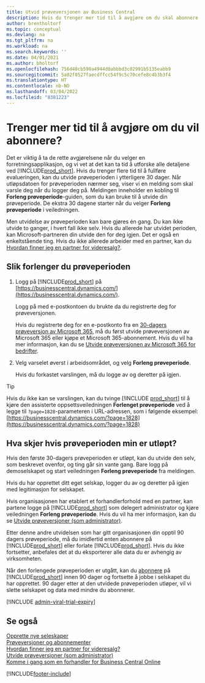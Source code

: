 ```yaml
---
title: Utvid prøveversjonen av Business Central
description: Hvis du trenger mer tid til å avgjøre om du skal abonnere på Dynamics 365 Business Central, kan du utvide prøveversjonen én gang. Finn ut mer om alternativene.
author: brentholtorf
ms.topic: conceptual
ms.devlang: na
ms.tgt_pltfrm: na
ms.workload: na
ms.search.keywords: ''
ms.date: 04/01/2021
ms.author: bholtorf
ms.openlocfilehash: 756d40cb590a4944d0abbbd3c02991b5135eabb9
ms.sourcegitcommit: 5a02f8527faecdffcc54f9c5c70cefe8c4b3b3f4
ms.translationtype: HT
ms.contentlocale: nb-NO
ms.lasthandoff: 03/04/2022
ms.locfileid: "8381223"
---
```

# <a name="need-more-time-to-decide-whether-to-subscribe"></a>Trenger mer tid til å avgjøre om du vil abonnere?

Det er viktig å ta de rette avgjørelsene når du velger en forretningsapplikasjon, og vi vet at det kan ta tid å utforske alle detaljene ved [!INCLUDE[prod_short](includes/prod_short.md)]. Hvis du trenger flere tid til å fullføre evalueringen, kan du utvide prøveperioden i ytterligere 30 dager. Når utløpsdatoen for prøveperioden nærmer seg, viser vi en melding som skal varsle deg når du logger deg på. Meldingen inneholder en kobling til **Forleng prøveperiode**-guiden, som du kan bruke til å utvide din prøveperiode. De ekstra 30 dagene starter når du velger **Forleng prøveperiode** i veiledningen.

Men utvidelse av prøveperioden kan bare gjøres én gang. Du kan ikke utvide to ganger, i hvert fall ikke selv. Hvis du allerede har utvidet perioden, kan Microsoft-partneren din utvide den for deg igjen. Det er også en enkeltstående ting. Hvis du ikke allerede arbeider med en partner, kan du [Hvordan finner jeg en partner for videresalg?](/dynamics365/business-central/across-faq#findpartner).  

## <a name="to-extend-your-trial-period"></a>Slik forlenger du prøveperioden

1. Logg på [!INCLUDE[prod_short](includes/prod_short.md)] på [https://businesscentral.dynamics.com/](https://businesscentral.dynamics.com/).

    Logg på med e-postkontoen du brukte da du registrerte deg for prøveversjonen.  

    Hvis du registrerte deg for en e-postkonto fra en [30-dagers prøveversjon av Microsoft 365](/microsoft-365/commerce/sign-up-for-office-365-trial), må du først utvide prøveversjonen av Microsoft 365 eller kjøpe et Microsoft 365-abonnement. Hvis du vil ha mer informasjon, kan du se [Utvide prøveversjonen av Microsoft 365 for bedrifter](/microsoft-365/commerce/extend-your-trial).
2. Velg varselet øverst i arbeidsområdet, og velg **Forleng prøveperiode**.

    Hvis du forkastet varslingen, må du logge av og deretter på igjen.

> [!TIP]
> Hvis du ikke kan se varslingen, kan du tvinge [!INCLUDE [prod_short](includes/prod_short.md)] til å kjøre den assisterte oppsettsveiledningen **Forlenget prøveperiode** ved å legge til ```?page=1828```-parameteren i URL-adressen, som i følgende eksempel: [https://businesscentral.dynamics.com/?page=1828](https://businesscentral.dynamics.com/?page=1828)

## <a name="what-happens-if-my-trial-period-is-expired"></a>Hva skjer hvis prøveperioden min er utløpt?

Hvis den første 30-dagers prøveperioden er utløpt, kan du utvide den selv, som beskrevet ovenfor, og ting går sin vante gang. Bare logg på demoselskapet og start veiledningen **Forleng prøveperiode** fra meldingen.  

Hvis du har opprettet ditt eget selskap, logger du av og deretter på igjen med legitimasjon for selskapet.  

Hvis organisasjonen har etablert et forhandlerforhold med en partner, kan partene logge på [!INCLUDE[prod_short](includes/prod_short.md)] som delegert administrator og kjøre veiledningen **Forleng prøveperiode**. Hvis du vil ha mer informasjon, kan du se [Utvide prøveversjoner (som administrator)](/dynamics365/business-central/dev-itpro/administration/tenant-administration#extending-trials).  

Etter denne andre utvidelsen som har gitt organisasjonen din opptil 90 dagers prøveperiode, må du imidlertid enten abonnere på [!INCLUDE[prod_short](includes/prod_short.md)] eller forlate [!INCLUDE[prod_short](includes/prod_short.md)]. Hvis du ikke fortsetter, anbefales det at du eksporterer alle data du er avhengig av virksomheten.

Når den forlengede prøveperioden er utgått, kan du [abonnere](https://go.microsoft.com/fwlink/?linkid=828659) på [!INCLUDE[prod_short](includes/prod_short.md)] innen 90 dager og fortsette å jobbe i selskapet du har opprettet. 90 dager etter at den utvidede prøveperioden utløper, vil vi slette selskapet og data med mindre du abonnerer.  

[!INCLUDE [admin-viral-trial-expiry](includes/admin-viral-trial-expiry.md)]

## <a name="see-also"></a>Se også

[Opprette nye seleskaper](about-new-company.md)  
[Prøveversjoner og abonnementer](across-preview.md)  
[Hvordan finner jeg en partner for videresalg?](/dynamics365/business-central/across-faq#findpartner)  
[Utvide prøveversjoner (som administrator)](/dynamics365/business-central/dev-itpro/administration/tenant-administration#extending-trials)  
[Komme i gang som en forhandler for Business Central Online](/dynamics365/business-central/dev-itpro/administration/get-started-online)  


[!INCLUDE[footer-include](includes/footer-banner.md)]